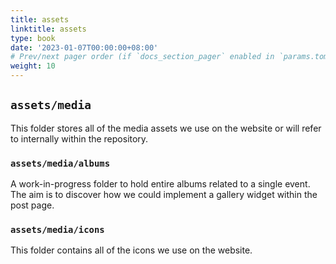 ```yaml
---
title: assets
linktitle: assets
type: book
date: '2023-01-07T00:00:00+08:00'
# Prev/next pager order (if `docs_section_pager` enabled in `params.toml`)
weight: 10
---
```


## `assets/media`

This folder stores all of the media assets we use on the website or will refer to internally within the repository.

### `assets/media/albums`

A work-in-progress folder to hold entire albums related to a single event. The aim is to discover how we could implement a gallery widget within the post page.

### `assets/media/icons`

This folder contains all of the icons we use on the website.